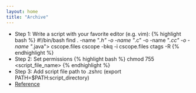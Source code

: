 ```yaml
---
layout: home
title: "Archive"
---
```

* Step 1: Write a script with your favorite editor (e.g. vim):
{% highlight bash %}
#!/bin/bash
find . -name "*.h" -o -name "*.c" -o -name "*.cc"  -o -name "*.java"> cscope.files
cscope -bkq -i cscope.files
ctags -R
{% endhighlight %}
* Step 2: Set permissions
{% highlight bash %}
chmod 755 <script_file_name>
{% endhighlight %}
* Step 3: Add script file path to .zshrc (export PATH=$PATH:script_directory)
* [Reference](http://linuxcommand.org/lc3_wss0010.php) 
